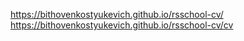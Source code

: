 
https://bithovenkostyukevich.github.io/rsschool-cv/
https://bithovenkostyukevich.github.io/rsschool-cv/cv
